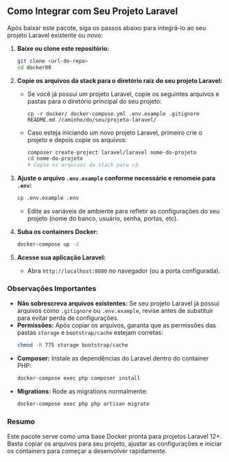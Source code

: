 ## Como Integrar com Seu Projeto Laravel

Após baixar este pacote, siga os passos abaixo para integrá-lo ao seu projeto Laravel existente ou novo:

1. **Baixe ou clone este repositório:**
    ```bash
    git clone <url-do-repo>
    cd docker00
    ```

2. **Copie os arquivos da stack para o diretório raiz do seu projeto Laravel:**
    - Se você já possui um projeto Laravel, copie os seguintes arquivos e pastas para o diretório principal do seu projeto:
      ```
      cp -r docker/ docker-compose.yml .env.example .gitignore README.md /caminho/do/seu/projeto-laravel/
      ```
    - Caso esteja iniciando um novo projeto Laravel, primeiro crie o projeto e depois copie os arquivos:
      ```bash
      composer create-project laravel/laravel nome-do-projeto
      cd nome-do-projeto
      # Copie os arquivos da stack para cá
      ```

3. **Ajuste o arquivo `.env.example` conforme necessário e renomeie para `.env`:**
    ```bash
    cp .env.example .env
    ```
    - Edite as variáveis de ambiente para refletir as configurações do seu projeto (nome do banco, usuário, senha, portas, etc).

4. **Suba os containers Docker:**
    ```bash
    docker-compose up -d
    ```

5. **Acesse sua aplicação Laravel:**
    - Abra `http://localhost:8080` no navegador (ou a porta configurada).

### Observações Importantes

- **Não sobrescreva arquivos existentes:** Se seu projeto Laravel já possui arquivos como `.gitignore` ou `.env.example`, revise antes de substituir para evitar perda de configurações.
- **Permissões:** Após copiar os arquivos, garanta que as permissões das pastas `storage` e `bootstrap/cache` estejam corretas:
    ```bash
    chmod -R 775 storage bootstrap/cache
    ```
- **Composer:** Instale as dependências do Laravel dentro do container PHP:
    ```bash
    docker-compose exec php composer install
    ```
- **Migrations:** Rode as migrations normalmente:
    ```bash
    docker-compose exec php php artisan migrate
    ```

### Resumo

Este pacote serve como uma base Docker pronta para projetos Laravel 12+. Basta copiar os arquivos para seu projeto, ajustar as configurações e iniciar os containers para começar a desenvolver rapidamente.

